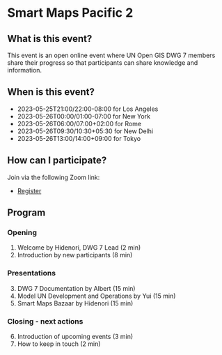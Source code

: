 # Smart Maps Pacific 2

## What is this event?

This event is an open online event where UN Open GIS DWG 7 members share their progress so that participants can share knowledge and information.

## When is this event?

- 2023-05-25T21:00/22:00-08:00 for Los Angeles
- 2023-05-26T00:00/01:00-07:00 for New York
- 2023-05-26T06:00/07:00+02:00 for Rome
- 2023-05-26T09:30/10:30+05:30 for New Delhi
- 2023-05-26T13:00/14:00+09:00 for Tokyo

## How can I participate?

Join via the following Zoom link:

- [Register](https://ucla.zoom.us/meeting/register/tJcoc-mvrTovG920aIcgb-64RaKdVWKTb1Ik)

<!-- Registration is not required, but we appreciate if you could let us know by dropping a message in [Issues](https://github.com/UNopenGIS/7/issues/152). -->

## Program

### Opening

1. Welcome by Hidenori, DWG 7 Lead (2 min)
2. Introduction by new participants (8 min)

### Presentations

3. DWG 7 Documentation by Albert (15 min)
4. Model UN Development and Operations by Yui (15 min)
5. Smart Maps Bazaar by Hidenori (15 min)

### Closing - next actions

6. Introduction of upcoming events (3 min)
7. How to keep in touch (2 min)
